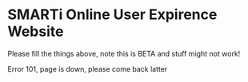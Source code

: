 # SMARTi Online User Expirence Website

Please fill the things above, note this is BETA and stuff might not work!

Error 101, page is down, please come back latter
